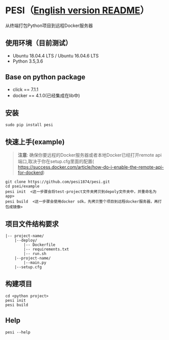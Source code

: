 # PESI（[English version README](./README-EN.md)）
从终端打包Python项目到远程Docker服务器

## 使用环境（目前测试）
- Ubuntu 18.04.4 LTS /  Ubuntu 16.04.6 LTS
- Python 3.5,3.6
 
## Base on python package
- click == 7.1.1
- docker == 4.1.0(已经集成在lib中)
   
## 安装
    sudo pip install pesi

## 快速上手(example)
> **注意**: 确保你要远程的Docker服务器或者本地Docker已经打开remote api端口,取决于你在setup.cfg里面的配置(
https://success.docker.com/article/how-do-i-enable-the-remote-api-for-dockerd)
    
    git clone https://github.com/pesi1874/pesi.git
    cd psei/example
    pesi init  <这一步骤会将test-project文件夹拷贝到depoly文件夹中，并重命名为app>
    pesi build  <这一步骤会使用docker sdk，先拷贝整个项目到远程docker服务器，再打包成镜像>

## 项目文件结构要求
    |-- project-name/
        |--deploy/
            |-- Dockerfile
            |-- requirements.txt
            |-- run.sh
        |--project-name/
            |--main.py
        |--setup.cfg
        
## 构建项目
    cd <python project>
    pesi init
    pesi build

## Help
    pesi --help